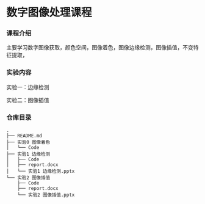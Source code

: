 # 数字图像处理课程

### 课程介绍

主要学习数字图像获取，颜色空间，图像着色，图像边缘检测，图像插值，不变特征提取，

### 实验内容

实验一：边缘检测

实验二：图像插值

### 仓库目录

```
.
├── README.md
├── 实验0 图像着色
│   └── Code
├── 实验1 边缘检测
│   ├── Code
│   ├── report.docx
│   └── 实验1 边缘检测.pptx
└── 实验2 图像插值
    ├── Code
    ├── report.docx
    └── 实验2 图像插值.pptx
```

